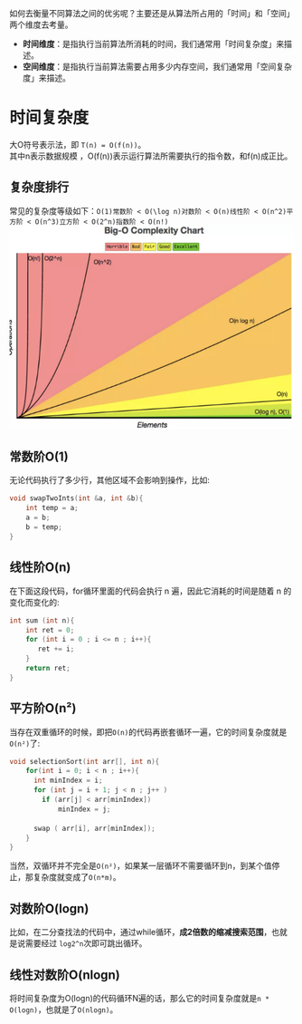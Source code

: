 如何去衡量不同算法之间的优劣呢？主要还是从算法所占用的「时间」和「空间」两个维度去考量。

- **时间维度**：是指执行当前算法所消耗的时间，我们通常用「时间复杂度」来描述。
- **空间维度**：是指执行当前算法需要占用多少内存空间，我们通常用「空间复杂度」来描述。
# 时间复杂度
大O符号表示法，即 `T(n) = O(f(n))`。<br />其中n表示数据规模 ，O(f(n))表示运行算法所需要执行的指令数，和f(n)成正比。
## 复杂度排行
常见的复杂度等级如下：`O(1)常数阶 < O(\log n)对数阶 < O(n)线性阶 < O(n^2)平方阶 < O(n^3)立方阶 < O(2^n)指数阶 < O(n!)`<br />![image-20210917104647152.png](时间复杂度.assets/1632299533709-d83b40e6-4ead-4693-8a02-433cedcf0adc.png)
## 常数阶O(1)
无论代码执行了多少行，其他区域不会影响到操作，比如:
```c
void swapTwoInts(int &a, int &b){
    int temp = a;
    a = b;
    b = temp;
}
```
## 线性阶O(n)
在下面这段代码，for循环里面的代码会执行 n 遍，因此它消耗的时间是随着 n 的变化而变化的:
```c
int sum (int n){
    int ret = 0;
    for (int i = 0 ; i <= n ; i++){
       ret += i;
    }
    return ret;
}
```
## 平方阶O(n²)
当存在双重循环的时候，即把`O(n)`的代码再嵌套循环一遍，它的时间复杂度就是`O(n²)`了:
```c
void selectionSort(int arr[], int n){
    for(int i = 0; i < n ; i++){
      int minIndex = i;
      for (int j = i + 1; j < n ; j++ )
        if (arr[j] < arr[minIndex])
            minIndex = j;
 
      swap ( arr[i], arr[minIndex]);
    }
}
```

当然，双循环并不完全是`O(n²)`，如果某一层循环不需要循环到n，到某个值停止，那复杂度就变成了`O(n*m)`。
## 对数阶O(logn)
比如，在二分查找法的代码中，通过while循环，**成2倍数的缩减搜索范围**，也就是说需要经过 `log2^n`次即可跳出循环。
## 线性对数阶O(nlogn)
将时间复杂度为O(logn)的代码循环N遍的话，那么它的时间复杂度就是`n * O(logn)`，也就是了`O(nlogn)`。
